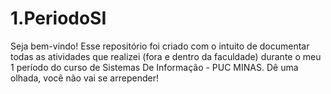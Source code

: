 # 1.PeriodoSI
Seja bem-vindo! Esse repositório foi criado com o intuito de documentar todas as atividades que realizei (fora e dentro da faculdade) durante o meu 1 período do curso de Sistemas De Informação - PUC MINAS. Dê uma olhada, você não vai se arrepender!
